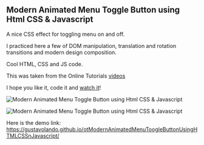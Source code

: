 ## Modern Animated Menu Toggle Button using Html CSS & Javascript

A nice CSS effect for toggling menu on and off.

I practiced here a few of DOM manipulation, translation and rotation transitions and modern design composition.

Cool HTML, CSS and JS code.

This was taken from the Online Tutorials [videos](https://www.youtube.com/watch?v=TD-MFXs2M5E)

I hope you like it, code it and [watch it](https://gustavolando.github.io/otModernAnimatedMenuToogleButtonUsingHTMLCSSnJavascript/)!

![Modern Animated Menu Toggle Button using Html CSS & Javascript](https://gustavolando.github.io/otModernAnimatedMenuToogleButtonUsingHTMLCSSnJavascript/Modern%20Animated%20Menu%20Toggle%20Button%20using%20Html%20CSS%20&%20Javascript%201.png)

![Modern Animated Menu Toggle Button using Html CSS & Javascript](https://gustavolando.github.io/otModernAnimatedMenuToogleButtonUsingHTMLCSSnJavascript/Modern%20Animated%20Menu%20Toggle%20Button%20using%20Html%20CSS%20&%20Javascript%202.png)

Here is the demo link:  https://gustavolando.github.io/otModernAnimatedMenuToogleButtonUsingHTMLCSSnJavascript/
